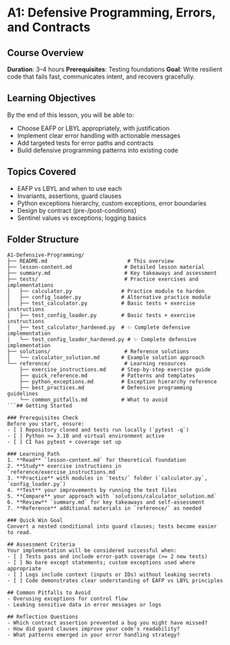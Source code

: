 # A1: Defensive Programming, Errors, and Contracts

## Course Overview
**Duration**: 3–4 hours
**Prerequisites**: Testing foundations
**Goal**: Write resilient code that fails fast, communicates intent, and recovers gracefully.

## Learning Objectives
By the end of this lesson, you will be able to:
- Choose EAFP or LBYL appropriately, with justification
- Implement clear error handling with actionable messages
- Add targeted tests for error paths and contracts
- Build defensive programming patterns into existing code

## Topics Covered
- EAFP vs LBYL and when to use each
- Invariants, assertions, guard clauses
- Python exceptions hierarchy, custom exceptions, error boundaries
- Design by contract (pre-/post-conditions)
- Sentinel values vs exceptions; logging basics

## Folder Structure
```
A1-Defensive-Programming/
├── README.md                          # This overview
├── lesson-content.md                 # Detailed lesson material
├── summary.md                        # Key takeaways and assessment
├── tests/                            # Practice exercises and implementations
│   ├── calculator.py                # Practice module to harden
│   ├── config_loader.py             # Alternative practice module
│   ├── test_calculator.py           # Basic tests + exercise instructions
│   ├── test_config_loader.py        # Basic tests + exercise instructions
│   ├── test_calculator_hardened.py  # ✨ Complete defensive implementation
│   └── test_config_loader_hardened.py # ✨ Complete defensive implementation
├── solutions/                        # Reference solutions
│   └── calculator_solution.md       # Example solution approach
└── reference/                        # Learning resources
    ├── exercise_instructions.md     # Step-by-step exercise guide
    ├── quick_reference.md           # Patterns and templates
    ├── python_exceptions.md         # Exception hierarchy reference
    ├── best_practices.md            # Defensive programming guidelines
    └── common_pitfalls.md           # What to avoid
```## Getting Started

### Prerequisites Check
Before you start, ensure:
- [ ] Repository cloned and tests run locally (`pytest -q`)
- [ ] Python >= 3.10 and virtual environment active
- [ ] CI has pytest + coverage set up

### Learning Path
1. **Read** `lesson-content.md` for theoretical foundation
2. **Study** exercise instructions in `reference/exercise_instructions.md`
3. **Practice** with modules in `tests/` folder (`calculator.py`, `config_loader.py`)
4. **Test** your improvements by running the test files
5. **Compare** your approach with `solutions/calculator_solution.md`
6. **Review** `summary.md` for key takeaways and self-assessment
7. **Reference** additional materials in `reference/` as needed

### Quick Win Goal
Convert a nested conditional into guard clauses; tests become easier to read.

## Assessment Criteria
Your implementation will be considered successful when:
- [ ] Tests pass and include error-path coverage (>= 2 new tests)
- [ ] No bare except statements; custom exceptions used where appropriate
- [ ] Logs include context (inputs or IDs) without leaking secrets
- [ ] Code demonstrates clear understanding of EAFP vs LBYL principles

## Common Pitfalls to Avoid
- Overusing exceptions for control flow
- Leaking sensitive data in error messages or logs

## Reflection Questions
- Which contract assertion prevented a bug you might have missed?
- How did guard clauses improve your code's readability?
- What patterns emerged in your error handling strategy?
